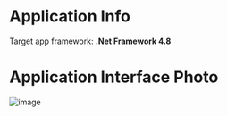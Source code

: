 # Application Info

Target app framework: **.Net Framework 4.8**

# Application Interface Photo

![image](https://github.com/MevlutCanTuraci/Get-Hardware-Information/assets/53406778/da67a632-151a-412d-8ffd-6ef1f9e7ae70)




